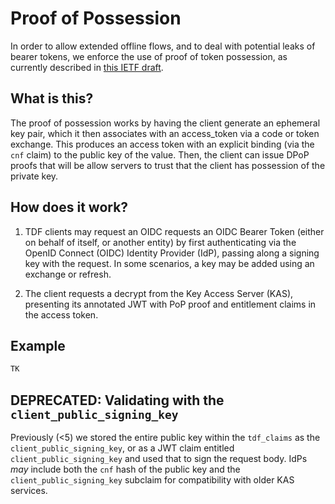 # Proof of Possession

In order to allow extended offline flows, and to deal with potential leaks of bearer tokens,
we enforce the use of proof of token possession, as currently described in 
[this IETF draft](https://datatracker.ietf.org/doc/html/draft-ietf-oauth-dpop).

## What is this?

The proof of possession works by having the client generate an ephemeral key pair, which it
then associates with an access_token via a code or token exchange. This produces
an access token with an explicit binding (via the `cnf` claim) to the public
key of the value. Then, the client can issue DPoP proofs that will be allow servers
to trust that the client has possession of the private key.

## How does it work?

1. TDF clients may request an OIDC requests an OIDC Bearer Token (either on behalf of itself, or another entity) 
by first authenticating via the
OpenID Connect (OIDC) Identity Provider (IdP),
passing along a signing key with the request.
In some scenarios, a key may be added using an exchange or refresh.

2. The client requests a decrypt from the Key Access Server (KAS), 
presenting its annotated JWT with PoP proof and entitlement claims in the access token.

## Example

```javascript
TK
```

## DEPRECATED: Validating with the `client_public_signing_key`

Previously (<5) we stored the entire public key within the `tdf_claims` as the `client_public_signing_key`, or as a JWT claim entitled `client_public_signing_key` and used that to sign the request body. IdPs *may* include both the `cnf` hash of the public key and the `client_public_signing_key` subclaim for compatibility with older KAS services.
